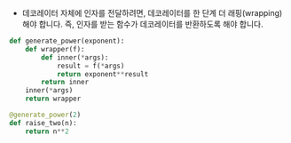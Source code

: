 - 데코레이터 자체에 인자를 전달하려면, 데코레이터를 한 단계 더 래핑(wrapping)해야 합니다. 즉, 인자를 받는 함수가 데코레이터를 반환하도록 해야 합니다.



```python
def generate_power(exponent):
    def wrapper(f):
        def inner(*args):
            result = f(*args)
            return exponent**result
        return inner
	inner(*args)
    return wrapper

@generate_power(2)
def raise_two(n):
    return n**2

```

